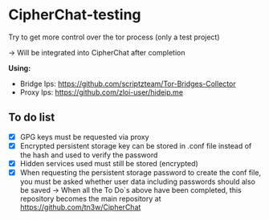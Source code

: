 # CipherChat-testing
Try to get more control over the tor process (only a test project)

-> Will be integrated into CipherChat after completion

**Using:**
- Bridge Ips: https://github.com/scriptzteam/Tor-Bridges-Collector
- Proxy Ips: https://github.com/zloi-user/hideip.me

## To do list
- [x] GPG keys must be requested via proxy
- [x] Encrypted persistent storage key can be stored in .conf file instead of the hash and used to verify the password
- [x] Hidden services used must still be stored (encrypted)
- [x] When requesting the persistent storage password to create the conf file, you must be asked whether user data including passwords should also be saved
-> When all the To Do`s above have been completed, this repository becomes the main repository at https://github.com/tn3w/CipherChat